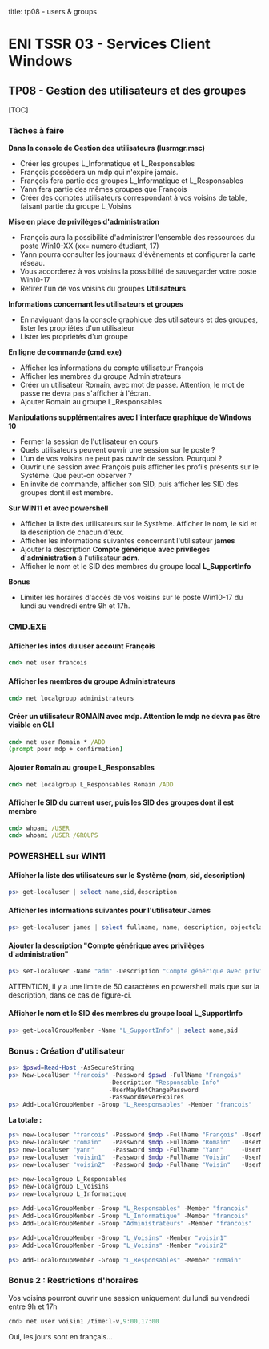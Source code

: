 title: tp08 - users & groups

# ENI TSSR 03 - Services Client Windows
## TP08 - Gestion des utilisateurs et des groupes

[TOC]

### Tâches à faire

**Dans la console de Gestion des utilisateurs (lusrmgr.msc)**

- Créer les groupes L_Informatique et L_Responsables 
- François possèdera un mdp qui n'expire jamais.
- François fera partie des groupes L_Informatique et L_Responsables
- Yann fera partie des mêmes groupes que François
- Créer des comptes utilisateurs correspondant à vos voisins de table, faisant partie du groupe L_Voisins

**Mise en place de privilèges d'administration**

- François aura la possibilité d'administrer l'ensemble des ressources du poste Win10-XX (xx= numero étudiant, 17)
- Yann pourra consulter les journaux d'évènements et configurer la carte réseau.
- Vous accorderez à vos voisins la possibilité de sauvegarder votre poste Win10-17 
- Retirer l'un de vos voisins du groupes **Utilisateurs**.

**Informations concernant les utilisateurs et groupes**

- En naviguant dans la console graphique des utilisateurs et des groupes, lister les propriétés d'un utilisateur
- Lister les propriétés d'un groupe 

**En ligne de commande (cmd.exe)**

- Afficher les informations du compte utilisateur François
- Afficher les membres du groupe Administrateurs 
- Créer un utilisateur Romain, avec mot de passe. Attention, le mot de passe ne devra pas s'afficher à l'écran.
- Ajouter Romain au groupe L_Responsables

**Manipulations supplémentaires avec l'interface graphique de Windows 10**

- Fermer la session de l'utilisateur en cours
- Quels utilisateurs peuvent ouvrir une session sur le poste ?
- L'un de vos voisins ne peut pas ouvrir de session. Pourquoi ?
- Ouvrir une session avec François puis afficher les profils présents sur le Système. Que peut-on observer ?
- En invite de commande, afficher son SID, puis afficher les SID des groupes dont il est membre.

**Sur WIN11 et avec powershell**

- Afficher la liste des utilisateurs sur le Système. Afficher le nom, le sid et la description de chacun d'eux.
- Afficher les informations suivantes concernant l'utilisateur **james**
- Ajouter la description **Compte générique avec privilèges d'administration** à l'utilisateur **adm**.
- Afficher le nom et le SID des membres du groupe local **L_SupportInfo**

**Bonus**

- Limiter les horaires d'accès de vos voisins sur le poste Win10-17 du lundi au vendredi entre 9h et 17h.



### CMD.EXE
####  Afficher les infos du user account François

```cmd
cmd> net user francois
```

#### Afficher les membres du groupe Administrateurs

```cmd
cmd> net localgroup administrateurs
```

#### Créer un utilisateur ROMAIN avec mdp. Attention le mdp ne devra pas être visible en CLI

```cmd
cmd> net user Romain * /ADD
(prompt pour mdp + confirmation)
```

#### Ajouter Romain au groupe L_Responsables

```cmd
cmd> net localgroup L_Responsables Romain /ADD
```

#### Afficher le SID du current user, puis les SID des groupes dont il est membre

```cmd
cmd> whoami /USER
cmd> whoami /USER /GROUPS
```

### POWERSHELL sur WIN11
####  Afficher la liste des utilisateurs sur le Système (nom, sid, description)
```ps1
ps> get-localuser | select name,sid,description
```

#### Afficher les informations suivantes pour l'utilisateur James
```ps1
ps> get-localuser james | select fullname, name, description, objectclass, lastlogon 
```

#### Ajouter la description "Compte générique avec privilèges d'administration"
```ps1
ps> set-localuser -Name "adm" -Description "Compte générique avec privilèges d'admin"
```

<span class="attention">ATTENTION</span>, il y a une limite de 50 caractères en powershell mais que sur la description, dans ce cas de figure-ci.

#### Afficher le nom et le SID des membres du groupe local L_SupportInfo
```ps1
ps> get-LocalGroupMember -Name "L_SupportInfo" | select name,sid
```

### Bonus : Création d'utilisateur

```ps1
ps> $pswd=Read-Host -AsSecureString
ps> New-LocalUser "francois" -Password $pswd -FullName "François" 
							-Description "Responsable Info" 
							-UserMayNotChangePassword 
							-PasswordNeverExpires
ps> Add-LocalGroupMember -Group "L_Reesponsables" -Member "francois"
```

**La totale :**

```ps1
ps> new-localuser "francois" -Password $mdp -FullName "François" -UserMayNotChangePassword -PasswordNeverExpires
ps> new-localuser "romain"   -Password $mdp -FullName "Romain"   -UserMayNotChangePassword -PasswordNeverExpires
ps> new-localuser "yann"     -Password $mdp -FullName "Yann"     -UserMayNotChangePassword -PasswordNeverExpires
ps> new-localuser "voisin1"  -Password $mdp -FullName "Voisin"   -UserMayNotChangePassword -PasswordNeverExpires
ps> new-localuser "voisin2"  -Password $mdp -FullName "Voisin"   -UserMayNotChangePassword -PasswordNeverExpires

ps> new-localgroup L_Responsables
ps> new-localgroup L_Voisins
ps> new-localgroup L_Informatique

ps> Add-LocalGroupMember -Group "L_Responsables" -Member "francois" 
ps> Add-LocalGroupMember -Group "L_Informatique" -Member "francois" 
ps> Add-LocalGroupMember -Group "Administrateurs" -Member "francois"

ps> Add-LocalGroupMember -Group "L_Voisins" -Member "voisin1"
ps> Add-LocalGroupMember -Group "L_Voisins" -Member "voisin2"

ps> Add-LocalGroupMember -Group "L_Responsables" -Member "romain"
```

### Bonus 2 : Restrictions d'horaires
Vos voisins pourront ouvrir une session uniquement du lundi au vendredi entre 9h et 17h

```ps1
cmd> net user voisin1 /time:l-v,9:00,17:00
```

Oui, les jours sont en français...

<link rel="stylesheet" type="text/css" href="../ressources/css/bootstrap.min.css">
<link rel="stylesheet" type="text/css" href="../ressources/css/style.css">

